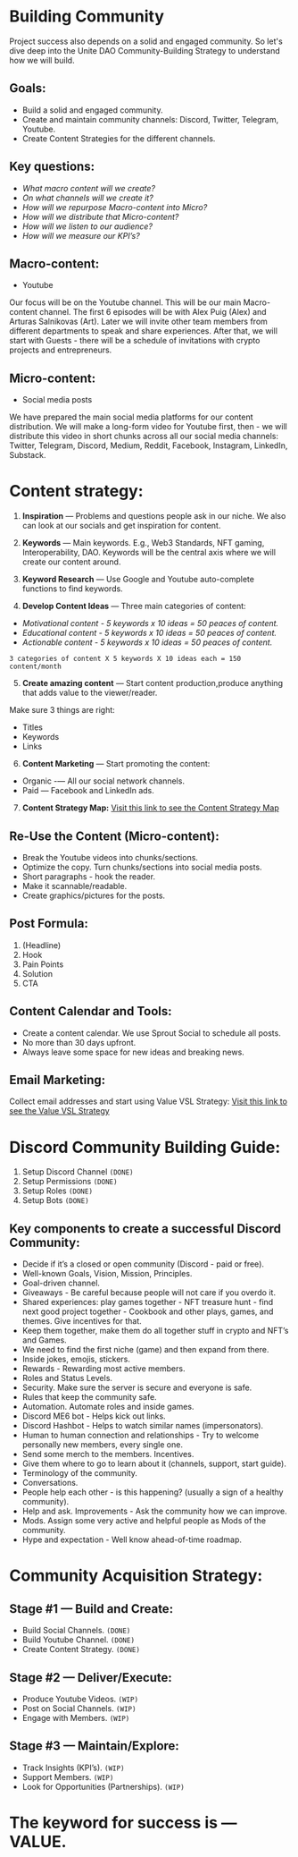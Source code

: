 # Building Community


Project success also depends on a solid and engaged community. So let's dive deep into the Unite DAO Community-Building Strategy to understand how we will build.


## Goals:

- Build a solid and engaged community.
- Create and maintain community channels: Discord, Twitter, Telegram, Youtube.
- Create Content Strategies for the different channels.


## Key questions:

- *What macro content will we create?*
- *On what channels will we create it?*
- *How will we repurpose Macro-content into Micro?*
- *How will we distribute that Micro-content?*
- *How will we listen to our audience?*
- *How will we measure our KPI’s?*


## Macro-content:

- Youtube

Our focus will be on the Youtube channel. This will be our main Macro-content channel. The first 6 episodes will be with Alex Puig (Alex) and Arturas Salnikovas (Art). Later we will invite other team members from different departments to speak and share experiences. After that, we will start with Guests - there will be a schedule of invitations with crypto projects and entrepreneurs.

## Micro-content:

- Social media posts

We have prepared the main social media platforms for our content distribution. We will make a long-form video for Youtube first, then - we will distribute this video in short chunks across all our social media channels: Twitter, Telegram, Discord, Medium, Reddit, Facebook, Instagram, LinkedIn, Substack.


# Content strategy:

1. **Inspiration** — Problems and questions people ask in our niche. 
We also can look at our socials and get inspiration for content. 

2. **Keywords** — Main keywords. 
E.g., Web3 Standards, NFT gaming, Interoperability, DAO. 
Keywords will be the central axis where we will create our content around. 

3. **Keyword Research** — Use Google and Youtube auto-complete functions to find keywords.

4. **Develop Content Ideas** — Three main categories of content:
 - *Motivational content - 5 keywords x 10 ideas = 50 peaces of content.*
 - *Educational content - 5 keywords x 10 ideas = 50 peaces of content.*
 - *Actionable content - 5 keywords x 10 ideas = 50 peaces of content.*

`3 categories of content X 5 keywords X 10 ideas each = 150 content/month`

5. **Create amazing content** — Start content production,produce anything that adds value to the viewer/reader.

Make sure 3 things are right:
- Titles
- Keywords
- Links

6. **Content Marketing** — Start promoting the content:
- Organic -— All our social network channels. 
- Paid — Facebook and LinkedIn ads. 

7. **Content Strategy Map:**
[Visit this link to see the Content Strategy Map](https://www.figma.com/file/UlRfLWL7SlHyIh7sDCCV0N/Building-Community?node-id=0%3A1)


## Re-Use the Content (Micro-content):

- Break the Youtube videos into chunks/sections.
- Optimize the copy. Turn chunks/sections into social media posts.
- Short paragraphs - hook the reader.
- Make it scannable/readable.
- Create graphics/pictures for the posts.


## Post Formula:

1. (Headline)
2. Hook
3. Pain Points
4. Solution
5. CTA


## Content Calendar and Tools:

- Create a content calendar. We use Sprout Social to schedule all posts.
- No more than 30 days upfront.
- Always leave some space for new ideas and breaking news.


## Email Marketing:

Collect email addresses and start using Value VSL Strategy:
[Visit this link to see the Value VSL Strategy](https://www.figma.com/file/UlRfLWL7SlHyIh7sDCCV0N/Building-Community?node-id=0%3A1)



# Discord Community Building Guide:

1. Setup Discord Channel `(DONE)`
2. Setup Permissions `(DONE)`
3. Setup Roles `(DONE)`
4. Setup Bots `(DONE)`

## Key components to create a successful Discord Community:

- Decide if it’s a closed or open community (Discord - paid or free).
- Well-known Goals, Vision, Mission, Principles.
- Goal-driven channel. 
- Giveaways - Be careful because people will not care if you overdo it.
- Shared experiences: play games together - NFT treasure hunt - find next good project together - Cookbook and other plays, games, and themes. Give incentives for that.
- Keep them together, make them do all together stuff in crypto and NFT’s and Games.
- We need to find the first niche (game) and then expand from there.
- Inside jokes, emojis, stickers.
- Rewards - Rewarding most active members.
- Roles and Status Levels.
- Security. Make sure the server is secure and everyone is safe. 
- Rules that keep the community safe.
- Automation. Automate roles and inside games. 
- Discord ME6 bot - Helps kick out links.
- Discord Hashbot - Helps to watch similar names (impersonators).
- Human to human connection and relationships - Try to welcome personally new members, every single one. 
- Send some merch to the members. Incentives.
- Give them where to go to learn about it (channels, support, start guide).
- Terminology of the community.
- Conversations.
- People help each other - is this happening? (usually a sign of a healthy community).
- Help and ask. Improvements - Ask the community how we can improve.
- Mods. Assign some very active and helpful people as Mods of the community.
- Hype and expectation - Well know ahead-of-time roadmap.


# Community Acquisition Strategy:

## Stage #1 — Build and Create:
- Build Social Channels. `(DONE)`
- Build Youtube Channel. `(DONE)`
- Create Content Strategy. `(DONE)`

## Stage #2 — Deliver/Execute:
- Produce Youtube Videos. `(WIP)`
- Post on Social Channels. `(WIP)`
- Engage with Members. `(WIP)`

## Stage #3 — Maintain/Explore:
- Track Insights (KPI’s). `(WIP)`
- Support Members. `(WIP)`
- Look for Opportunities (Partnerships). `(WIP)`


# The keyword for success is — VALUE.
